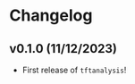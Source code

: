 # Changelog

<!--next-version-placeholder-->

## v0.1.0 (11/12/2023)

- First release of `tftanalysis`!